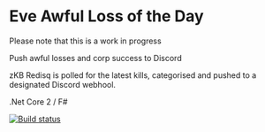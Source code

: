 # Eve Awful Loss of the Day

Please note that this is a work in progress

Push awful losses and corp success to Discord

zKB Redisq is polled for the latest kills, categorised and pushed to a designated Discord webhool.


.Net Core 2 / F#

[![Build status](https://ci.appveyor.com/api/projects/status/cro5s0i3nectf4bs?svg=true)](https://ci.appveyor.com/project/jameson2011/evealod)
